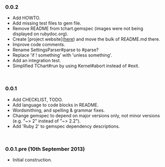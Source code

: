 ### 0.0.2
- Add HOWTO.
- Add missing test files to gem file.
- Remove README from tchart.gemspec (images were not being displayed on rubydoc.org).
- Create [project website](<a href="http://milewgit.github.io/tchart/">here</a>) and move the bulk of README.md there.
- Improve code comments.
- Rename SettingsParser#parse to #parse?
- Replace 'if ! something' with 'unless something'.
- Add an integration test.
- Simplified TChart#run by using Kernel#abort instead of #exit.


<br>


### 0.0.1
- Add CHECKLIST, TODO.
- Add language to code blocks in README.
- Wordsmithing, and spelling & grammar fixes.
- Change gemspec to depend on major versions only, not minor versions (e.g. "~> 2" instead of "~> 2.2").
- Add 'Ruby 2' to gemspec dependency descriptions.


<br>


### 0.0.1.pre (10th September 2013)
- Initial construction.
